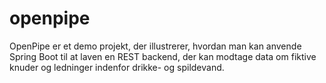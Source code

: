 # openpipe
OpenPipe er et demo projekt, der illustrerer, hvordan man kan anvende Spring Boot til at laven en REST backend, der kan modtage data
om fiktive knuder og ledninger indenfor drikke- og spildevand.
